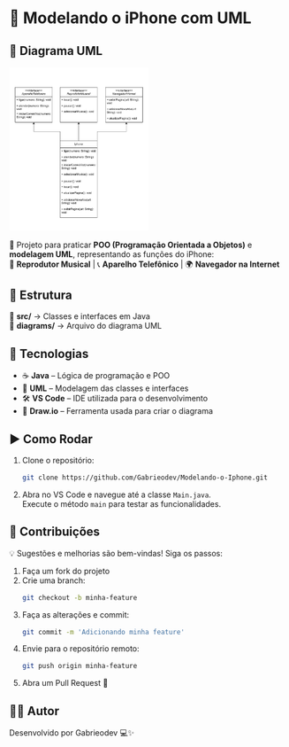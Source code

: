 # 📱 Modelando o iPhone com UML  

## 📌 Diagrama UML  
<img src="./diagrams/DiagramaUml.png" width="50%" />

🔹 Projeto para praticar **POO (Programação Orientada a Objetos)** e **modelagem UML**, representando as funções do iPhone:  
🎵 **Reprodutor Musical** | 📞 **Aparelho Telefônico** | 🌍 **Navegador na Internet**  

## 📂 Estrutura  

📁 **src/** → Classes e interfaces em Java  
📁 **diagrams/** → Arquivo do diagrama UML  

## 🚀 Tecnologias  

- ☕ **Java** – Lógica de programação e POO  
- 🎨 **UML** – Modelagem das classes e interfaces  
- 🛠 **VS Code** – IDE utilizada para o desenvolvimento  
- 📌 **Draw.io** – Ferramenta usada para criar o diagrama

## ▶ Como Rodar  

1. Clone o repositório:  
   ```bash
   git clone https://github.com/Gabrieodev/Modelando-o-Iphone.git
   ```
2. Abra no VS Code e navegue até a classe `Main.java`.  
   Execute o método `main` para testar as funcionalidades.

## 🤝 Contribuições

💡 Sugestões e melhorias são bem-vindas! Siga os passos:

1. Faça um fork do projeto
2. Crie uma branch:
   ```bash
   git checkout -b minha-feature
   ```
3. Faça as alterações e commit:
   ```bash
   git commit -m 'Adicionando minha feature'
   ```
4. Envie para o repositório remoto:
   ```bash
   git push origin minha-feature
   ```
5. Abra um Pull Request 🚀

## 🧑‍💻 Autor

Desenvolvido por Gabrieodev 💻✨
